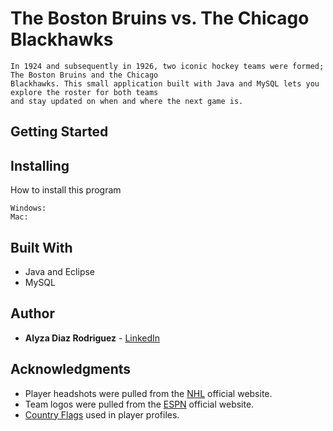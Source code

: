 # The Boston Bruins vs. The Chicago Blackhawks
```
In 1924 and subsequently in 1926, two iconic hockey teams were formed; The Boston Bruins and the Chicago
Blackhawks. This small application built with Java and MySQL lets you explore the roster for both teams 
and stay updated on when and where the next game is.
```

## Getting Started


## Installing
How to install this program
```
Windows:
Mac:
```

## Built With
* Java and Eclipse
* MySQL

## Author
* **Alyza Diaz Rodriguez** - [LinkedIn](linkedin.com/in/alyzadiaz)

## Acknowledgments
* Player headshots were pulled from the [NHL](nhl.com) official website.
* Team logos were pulled from the [ESPN](espn.com) official website.
* [Country Flags](countryflags.com) used in player profiles.
